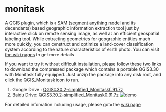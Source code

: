 # monitask
A QGIS plugin, which is a SAM ([segment anything model](https://github.com/facebookresearch/segment-anything) and its decendants) based geographic information extraction tool just by interactive click on remote sensing image, as well as an efficient geospatial labeling tool. While extracting geometries for geographic entities much more quickly, you can construct and optimize a land-cover classification system according to the nature characteristics of earth photo.
You can visit [the wiki pages](https://github.com/grainseed/monitask/wiki) to get more details.

If you want to try it without difficult installation, please follow these two links to download the compressed package which contains a portable QGIS3.30 with Monitask fully equipped. Just unzip the package into any disk root, and click the QGIS_Monitask icon to run.
1. Google Drive : [QGIS3.30.2-simplified_Monitask0.91.7z](https://drive.google.com/file/d/1o52WTYhLzT5zuSH8WLd2EusYyFFBvlyF/view?usp=sharing)
2. Baidu Drive: [QGIS3.30.2-simplified_Monitask0.91.7z](https://pan.baidu.com/s/177Y0KY0rqxATunR1CcFRmw?pwd=yiqc)
   ![demo](https://github.com/grainseed/monitask/assets/12957225/ce241cf3-f096-4ff2-b61d-c2bf3ec1121d)

For detailed infomation including usage, please goto the [wiki page](https://github.com/grainseed/monitask/wiki)
